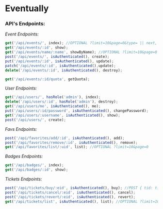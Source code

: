 # Eventually

<h3>API's Endpoints:</h3>

*Event Endpoints:*
```javascript
get('/api/events/', index); //OPTIONAL ?limit=10&page=0&type= || next, now, old
get('/api/events/:id', show); 
get('/api/events/name/:name', showByName); //OPTIONAL ?limit=10&page=0
post('/api/events/', isAuthenticated(), create);
put('/api/events/:id', isAuthenticated(), update);
patch('/api/events/:id', isAuthenticated(),update);
delete('/api/events/:id', isAuthenticated(), destroy);

get('/api/events/:id/quota', getQuota);
```

*User Endpoints:*
```javascript
get('/api/users/', hasRole('admin'), index);
delete('/api/users/:id', hasRole('admin'), destroy);
get('/api/users/me', isAuthenticated(), me);
put('/api/users/:id/password', isAuthenticated(), changePassword);
get('/api/users/:username', isAuthenticated(), show);
post('/api/users/', create);
```

*Favs Endpoints:*
```javascript
post('/api/favorites/add/:id', isAuthenticated(), add);
post('/api/favorites/remove/:id', isAuthenticated(), remove);
get('/api/favorites/list/:uid', list); //OPTIONAL ?limit=10&page=0
```

*Badges Endpoints:*
```javascript
get('/api/badges/', index);
get('/api/badges/:id', show);
```

*Tickets Endpoints:*
```javascript
post('/api/tickets/buy/:eid', isAuthenticated(), buy); //POST { tid: ticketID }
post('/api/tickets/cancel/:eid', isAuthenticated(), cancel);
post('/api/tickets/revert/:eid', isAuthenticated(), revert);
get('/api/tickets/list', isAuthenticated(), list); //OPTIONAL ?limit=10&page=0
```
